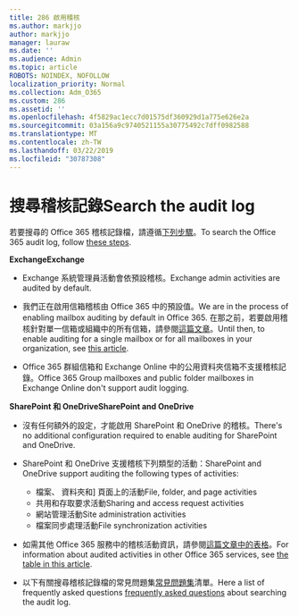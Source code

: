 ```yaml
---
title: 286 啟用稽核
ms.author: markjjo
author: markjjo
manager: lauraw
ms.date: ''
ms.audience: Admin
ms.topic: article
ROBOTS: NOINDEX, NOFOLLOW
localization_priority: Normal
ms.collection: Adm_O365
ms.custom: 286
ms.assetid: ''
ms.openlocfilehash: 4f5829ac1ecc7d01575df360929d1a775e626e2a
ms.sourcegitcommit: 03a156a9c9740521155a30775492c7dff0982588
ms.translationtype: MT
ms.contentlocale: zh-TW
ms.lasthandoff: 03/22/2019
ms.locfileid: "30787308"
---
```

# <a name="search-the-audit-log"></a><span data-ttu-id="c3ebe-102">搜尋稽核記錄</span><span class="sxs-lookup"><span data-stu-id="c3ebe-102">Search the audit log</span></span>

<span data-ttu-id="c3ebe-103">若要搜尋的 Office 365 稽核記錄檔，請遵循[下列步驟](https://docs.microsoft.com/office365/securitycompliance/search-the-audit-log-in-security-and-compliance#search-the-audit-log)。</span><span class="sxs-lookup"><span data-stu-id="c3ebe-103">To search the Office 365 audit log, follow [these steps](https://docs.microsoft.com/office365/securitycompliance/search-the-audit-log-in-security-and-compliance#search-the-audit-log).</span></span> 

<span data-ttu-id="c3ebe-104">**Exchange**</span><span class="sxs-lookup"><span data-stu-id="c3ebe-104">**Exchange**</span></span>

- <span data-ttu-id="c3ebe-105">Exchange 系統管理員活動會依預設稽核。</span><span class="sxs-lookup"><span data-stu-id="c3ebe-105">Exchange admin activities are audited by default.</span></span>

- <span data-ttu-id="c3ebe-106">我們正在啟用信箱稽核由 Office 365 中的預設值。</span><span class="sxs-lookup"><span data-stu-id="c3ebe-106">We are in the process of enabling mailbox auditing by default in Office 365.</span></span> <span data-ttu-id="c3ebe-107">在那之前，若要啟用稽核針對單一信箱或組織中的所有信箱，請參閱[這篇文章](https://docs.microsoft.com/office365/securitycompliance/enable-mailbox-auditing)。</span><span class="sxs-lookup"><span data-stu-id="c3ebe-107">Until then, to enable auditing for a single mailbox or for all mailboxes in your organization, see  [this article](https://docs.microsoft.com/office365/securitycompliance/enable-mailbox-auditing).</span></span>

- <span data-ttu-id="c3ebe-108">Office 365 群組信箱和 Exchange Online 中的公用資料夾信箱不支援稽核記錄。</span><span class="sxs-lookup"><span data-stu-id="c3ebe-108">Office 365 Group mailboxes and public folder mailboxes in Exchange Online don't support audit logging.</span></span>

<span data-ttu-id="c3ebe-109">**SharePoint 和 OneDrive**</span><span class="sxs-lookup"><span data-stu-id="c3ebe-109">**SharePoint and OneDrive**</span></span>

- <span data-ttu-id="c3ebe-110">沒有任何額外的設定，才能啟用 SharePoint 和 OneDrive 的稽核。</span><span class="sxs-lookup"><span data-stu-id="c3ebe-110">There's no additional configuration required to enable auditing for SharePoint and OneDrive.</span></span>

- <span data-ttu-id="c3ebe-111">SharePoint 和 OneDrive 支援稽核下列類型的活動：</span><span class="sxs-lookup"><span data-stu-id="c3ebe-111">SharePoint and OneDrive support auditing the following types of activities:</span></span> 

    - <span data-ttu-id="c3ebe-112">檔案、 資料夾和] 頁面上的活動</span><span class="sxs-lookup"><span data-stu-id="c3ebe-112">File, folder, and page activities</span></span>
    - <span data-ttu-id="c3ebe-113">共用和存取要求活動</span><span class="sxs-lookup"><span data-stu-id="c3ebe-113">Sharing and access request activities</span></span>
    - <span data-ttu-id="c3ebe-114">網站管理活動</span><span class="sxs-lookup"><span data-stu-id="c3ebe-114">Site administration activities</span></span>
    - <span data-ttu-id="c3ebe-115">檔案同步處理活動</span><span class="sxs-lookup"><span data-stu-id="c3ebe-115">File synchronization activities</span></span>

- <span data-ttu-id="c3ebe-116">如需其他 Office 365 服務中的稽核活動資訊，請參閱[這篇文章中的表格](https://docs.microsoft.com/office365/securitycompliance/search-the-audit-log-in-security-and-compliance#audited-activities)。</span><span class="sxs-lookup"><span data-stu-id="c3ebe-116">For information about audited activities in other Office 365 services, see  [the table in this article](https://docs.microsoft.com/office365/securitycompliance/search-the-audit-log-in-security-and-compliance#audited-activities).</span></span>

- <span data-ttu-id="c3ebe-117">以下有關搜尋稽核記錄檔的常見問題集[常見問題集](https://docs.microsoft.com/office365/securitycompliance/search-the-audit-log-in-security-and-compliance#frequently-asked-questions)清單。</span><span class="sxs-lookup"><span data-stu-id="c3ebe-117">Here a list of frequently asked questions [frequently asked questions](https://docs.microsoft.com/office365/securitycompliance/search-the-audit-log-in-security-and-compliance#frequently-asked-questions) about searching the audit log.</span></span>